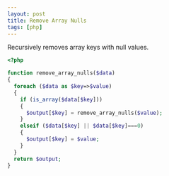```yaml
---
layout: post
title: Remove Array Nulls
tags: [php]
---
```

Recursively removes array keys with null values.
<!--break-->

```php
<?php

function remove_array_nulls($data)
{
  foreach ($data as $key=>$value)
  {
    if (is_array($data[$key]))
    {
      $output[$key] = remove_array_nulls($value);
    }
    elseif ($data[$key] || $data[$key]===0)
    {
      $output[$key] = $value;
    }
  }
  return $output;
}
```